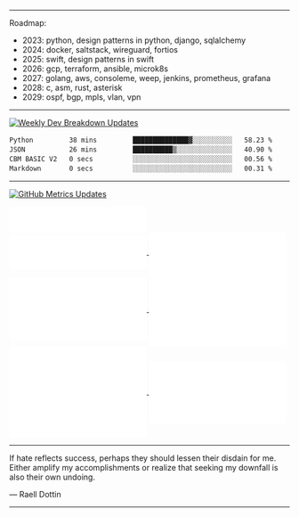 <!--

Some might mistakenly compare me to Lupin because of misguided perceptions, but I resonate more with the Laughing Man from 'Ghost in the Shell: Standalone Complex.' It's fascinating how childhood dreams can leave such a profound mark.

-->
---

Roadmap:

- 2023: python, design patterns in python, django, sqlalchemy
- 2024: docker, saltstack, wireguard, fortios
- 2025: swift, design patterns in swift
- 2026: gcp, terraform, ansible, microk8s
- 2027: golang, aws, consoleme, weep, jenkins, prometheus, grafana
- 2028: c, asm, rust, asterisk
- 2029: ospf, bgp, mpls, vlan, vpn
---
[![Weekly Dev Breakdown Updates](https://github.com/raelldottin/raelldottin/actions/workflows/wakatime.yml/badge.svg)](https://github.com/raelldottin/raelldottin/actions/workflows/wakatime.yml)

<!--START_SECTION:waka-->

```txt
Python         38 mins         ██████████████▓░░░░░░░░░░   58.23 %
JSON           26 mins         ██████████▒░░░░░░░░░░░░░░   40.90 %
CBM BASIC V2   0 secs          ░░░░░░░░░░░░░░░░░░░░░░░░░   00.56 %
Markdown       0 secs          ░░░░░░░░░░░░░░░░░░░░░░░░░   00.31 %
```

<!--END_SECTION:waka-->
---
[![GitHub Metrics Updates](https://github.com/raelldottin/raelldottin/actions/workflows/metrics.yml/badge.svg)](https://github.com/raelldottin/raelldottin/actions/workflows/metrics.yml)

<a href="https://github.com/raelldottin">
  <img align="center" width="49%" src="./header.svg" />
</a>
<br/>
<a href="https://github.com/raelldottin">
  <img align="center" width="49%" src="./repositories.svg" />
</a>
<a href="https://github.com/raelldottin">
  <img align="center" width="49%" src="./acti_comm.svg" />
</a>

<a href="https://github.com/raelldottin">
  <img align="center" width="49%" src="./iso_calender.svg" />
</a>

<a href="https://github.com/raelldottin">
    <img align="center" width="49%" src="./issue_pr_lang.svg" />
</a>

<a href="https://github.com/raelldottin">
  <img align="center" width="49%" src="./github-habits.svg" />
</a>
<a href="https://github.com/raelldottin">
    <img align="center" width="49%" src="./achievements.svg" />
</a>

---
<!--
Attempt a non-trival programming project (one that will require more than 1,000 lines of code to solve) by following these rules:
1. Only one level of indentation is allowed per method, thus no if statements in loops or nesting.
1. You’re not allowed to use the keyword else.
1. All primitive types and strings must be wrapped in objects specifically for the use they are put to.
1. Collections are first class, and as such require their own objects.
1. Don't abbreviate names. If names are too long, you are probably doing more than one thing in a method or class — don’t do that.
1. Only one object operator allowed per line, so object.method() is ok, but object.attribute.method() is not.
1. Keep your entities small (packages < 15 objects, classes < 50 lines, methods < 5 lines).
1. No class may have more than two instance variables.
1. You are not allowed to use getters, setters, or access properties directly.

— Thought Works Anthology by Jeff Bay published by The Pragmatic Programmers

---
-->

If hate reflects success, perhaps they should lessen their disdain for me. Either amplify my accomplishments or realize that seeking my downfall is also their own undoing.

— Raell Dottin


---



